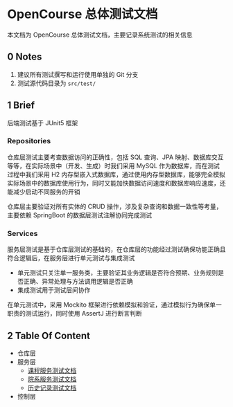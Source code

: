 # OpenCourse 总体测试文档

本文档为 OpenCourse 总体测试文档，主要记录系统测试的相关信息

## 0 Notes

1. 建议所有测试撰写和运行使用单独的 Git 分支
2. 测试源代码目录为 `src/test/`

## 1 Brief

后端测试基于 JUnit5 框架

### Repositories

仓库层测试主要考查数据访问的正确性，包括 SQL 查询、JPA 映射、数据库交互等等，在实际场景中（开发、生成）时我们采用 MySQL 作为数据库，而在测试过程中我们采用 H2 内存型嵌入式数据库，通过使用内存型数据库，能够完全模拟实际场景中的数据库使用行为，同时又能加快数据访问速度和数据库响应速度，还能减少启动不同服务的开销

仓库层主要验证对所有实体的 CRUD 操作，涉及复杂查询和数据一致性等考量，主要依赖 SpringBoot 的数据层测试注解协同完成测试

### Services

服务层测试是基于仓库层测试的基础的，在仓库层的功能经过测试确保功能正确且符合逻辑后，在服务层进行单元测试与集成测试

- 单元测试只关注单一服务类，主要验证其业务逻辑是否符合预期、业务规则是否正确、异常处理与方法调用逻辑是否正确
- 集成测试用于测试层间协作

在单元测试中，采用 Mockito 框架进行依赖模拟和验证，通过模拟行为确保单一职责的测试运行，同时使用 AssertJ 进行断言判断

## 2 Table Of Content

- 仓库层
- 服务层
  - [课程服务测试文档](./services/CourseManagerTest.md)
  - [院系服务测试文档](./services/DepartmentManagerTest.md)
  - [历史记录测试文档](./services/HistoryManagerTest.md)
- 控制层
